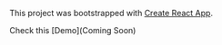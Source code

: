 This project was bootstrapped with [Create React App](https://github.com/facebook/create-react-app).

Check this [Demo](Coming Soon)
